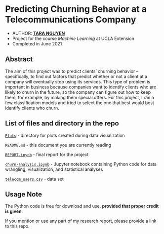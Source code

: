 # Predicting Churning Behavior at a Telecommunications Company

- AUTHOR: [**TARA NGUYEN**](https://www.linkedin.com/in/taranguyen264/)
- Project for the course *Machine Learning* at UCLA Extension
- Completed in June 2021

## Abstract

The aim of this project was to predict clients’ churning behavior – specifically, to find out factors that predict whether or not a client at a company will eventually stop using its services. This type of problem is important in business because companies want to identify clients who are likely to churn in the future, so the company can figure out how to keep them, for example, by making them special offers. For this project, I ran a few classification models and tried to select the one that best would best identify clients who churn.

## List of files and directory in the repo

[`Plots`](Plots) - directory for plots created during data visualization

`README.md` - this document you are currently reading

[`REPORT.ipynb`](REPORT.ipynb) - final report for the project

[`churn-analysis.ipynb`](churn-analysis.ipynb) - Jupyter notebook containing Python code for data wrangling, visualization, and statistical analyses

[`telecom_users.csv`](telecom_users.csv) - data set

## Usage Note

The Python code is free for download and use, **provided that proper credit is given**.

If you mention or use any part of my research report, please provide a link to this repo.
